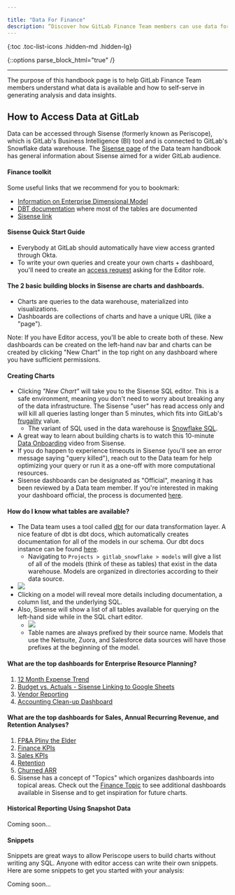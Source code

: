 ```yaml
---

title: "Data For Finance"
description: “Discover how GitLab Finance Team members can use data for generating analysis and insights”
---
```






{:toc .toc-list-icons .hidden-md .hidden-lg}

{::options parse_block_html="true" /}

---

The purpose of this handbook page is to help GitLab Finance Team members understand what data is available and how to self-serve in generating analysis and data insights.

## How to Access Data at GitLab

Data can be accessed through Sisense (formerly known as Periscope), which is GitLab's Business Intelligence (BI) tool and is connected to GitLab's Snowflake data warehouse. The [Sisense page](/handbook/business-technology/data-team/platform/sisensecdt/) of the Data team handbook has general information about Sisense aimed for a wider GitLab audience.

#### Finance toolkit

Some useful links that we recommend for you to bookmark:

- [Information on Enterprise Dimensional Model](/handbook/business-technology/data-team/platform/edw/)
- [DBT documentation](https://dbt.gitlabdata.com/#!/overview) where most of the tables are documented
- [Sisense link](https://app.periscopedata.com/app/gitlab/403199/Welcome-Dashboard-%F0%9F%91%8B)

#### Sisense Quick Start Guide

- Everybody at GitLab should automatically have view access granted through Okta.
- To write your own queries and create your own charts + dashboard, you'll need to create an [access request](https://gitlab.com/gitlab-com/team-member-epics/access-requests/-/issues/new?issuable_template=New+Access+Request) asking for the Editor role.

#### The 2 basic building blocks in Sisense are charts and dashboards.

- Charts are queries to the data warehouse, materialized into visualizations.
- Dashboards are collections of charts and have a unique URL (like a "page").

Note: If you have Editor access, you'll be able to create both of these. New dashboards can be created on the left-hand nav bar and charts can be created by clicking "New Chart" in the top right on any dashboard where you have sufficient permissions.

#### Creating Charts

- Clicking _"New Chart"_ will take you to the Sisense SQL editor. This is a safe environment, meaning you don't need to worry about breaking any of the data infrastructure. The Sisense "user" has read access only and will kill all queries lasting longer than 5 minutes, which fits into GitLab's [frugality](/handbook/values/#frugality) value.
    - The variant of SQL used in the data warehouse is [Snowflake SQL](https://docs.snowflake.net/manuals/index.html).
- A great way to learn about building charts is to watch this 10-minute [Data Onboarding](https://www.youtube.com/watch?v=F4FwRcKb95w&feature=youtu.be) video from Sisense.
- If you do happen to experience timeouts in Sisense (you'll see an error message saying "query killed"), reach out to the Data team for help optimizing your query or run it as a one-off with more computational resources.
- Sisense dashboards can be designated as "Official", meaning it has been reviewed by a Data team member. If you're interested in making your dashboard official, the process is documented [here](/handbook/business-technology/data-team/platform/sisensecdt/#official-badge-for-a-dashboard).

#### How do I know what tables are available?

- The Data team uses a tool called [dbt](https://www.getdbt.com/) for our data transformation layer. A nice feature of dbt is dbt docs, which automatically creates documentation for all of the models in our schema. Our dbt docs instance can be found [here](https://dbt.gitlabdata.com/#!/overview).
    - Navigating to `Projects > gitlab_snowflake > models` will give a list of all of the models (think of these as tables) that exist in the data warehouse. Models are organized in directories according to their data source.
- ![](/handbook/business-technology/data-team/programs/data-for-product-managers/projects_periscope.png)
- Clicking on a model will reveal more details including documentation, a column list, and the underlying SQL.
- Also, Sisense will show a list of all tables available for querying on the left-hand side while in the SQL chart editor.
    - ![](/handbook/business-technology/data-team/programs/data-for-product-managers/schemas.png)
    - Table names are always prefixed by their source name. Models that use the Netsuite, Zuora, and Salesforce data sources will have those prefixes at the beginning of the model.

#### What are the top dashboards for Enterprise Resource Planning?

1. [12 Month Expense Trend](https://app.periscopedata.com/app/gitlab/550489/12-Month-Expense-Trend)
1. [Budget vs. Actuals - Sisense Linking to Google Sheets](https://app.periscopedata.com/app/gitlab/571135/WIP:-Brooks-Sandbox)
1. [Vendor Reporting](https://app.periscopedata.com/app/gitlab/557709/Vendor-Reporting)
1. [Accounting Clean-up Dashboard](https://app.periscopedata.com/app/gitlab/570784/Accounting-Clean-Up)

#### What are the top dashboards for Sales, Annual Recurring Revenue, and Retention Analyses?

1. [FP&A Pliny the Elder](https://app.periscopedata.com/app/gitlab/483768/FP&A-Pliny-the-Elder)
1. [Finance KPIs](https://app.periscopedata.com/app/gitlab/483606/Finance-KPIs)
1. [Sales KPIs](https://app.periscopedata.com/app/gitlab/446004/Sales-KPIs)
1. [Retention](https://app.periscopedata.com/app/gitlab/403244/Retention)
1. [Churned ARR](https://app.periscopedata.com/app/gitlab/474221/Churned-ARR)
1. Sisense has a concept of "Topics" which organizes dashboards into topical areas. Check out the [Finance Topic](https://app.periscopedata.com/app/gitlab/topic/Finance/ab8b11d25ee84f218a8f97567d5505b9) to see additional dashboards available in Sisense and to get inspiration for future charts.

#### Historical Reporting Using Snapshot Data

Coming soon...

#### Snippets

Snippets are great ways to allow Periscope users to build charts without writing any SQL. Anyone with editor access can write their own snippets. Here are some snippets to get you started with your analysis:

Coming soon...

